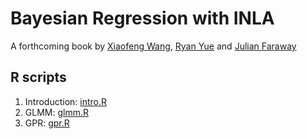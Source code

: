 # Bayesian Regression with INLA

A forthcoming book by [Xiaofeng Wang](https://filer.case.edu/xxw17/), [Ryan Yue](http://zicklin.baruch.cuny.edu/faculty/profiles/yu-ryan-yue) and [Julian Faraway](http://people.bath.ac.uk/jjf23/)

## R scripts

1. Introduction: [intro.R](scripts/intro.R)
5. GLMM: [glmm.R](scripts/glmm.R)
9. GPR: [gpr.R](scripts/gpr.R)